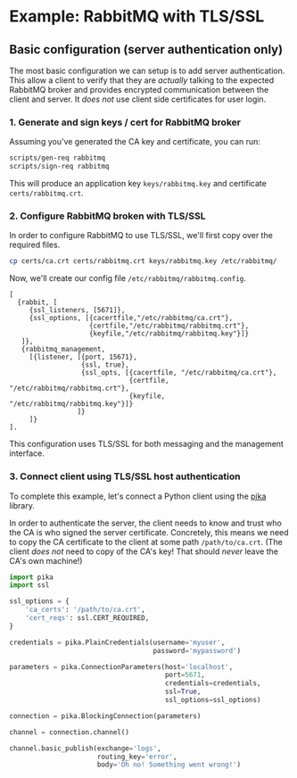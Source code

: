 # Example: RabbitMQ with TLS/SSL

## Basic configuration (server authentication only)

The most basic configuration we can setup is to add server authentication. This
allow a client to verify that they are *actually* talking to the expected RabbitMQ
broker and provides encrypted communication between the client and server. It *does
not* use client side certificates for user login.

### 1. Generate and sign keys / cert for RabbitMQ broker

Assuming you've generated the CA key and certificate, you can run:

```sh
scripts/gen-req rabbitmq
scripts/sign-req rabbitmq
```

This will produce an application key `keys/rabbitmq.key` and certificate
`certs/rabbitmq.crt`.

### 2. Configure RabbitMQ broken with TLS/SSL

In order to configure RabbitMQ to use TLS/SSL, we'll first copy over the
required files.

```sh
cp certs/ca.crt certs/rabbitmq.crt keys/rabbitmq.key /etc/rabbitmq/
```

Now, we'll create our config file `/etc/rabbitmq/rabbitmq.config`.

```
[
  {rabbit, [
     {ssl_listeners, [5671]},
     {ssl_options, [{cacertfile,"/etc/rabbitmq/ca.crt"},
                    {certfile,"/etc/rabbitmq/rabbitmq.crt"},
                    {keyfile,"/etc/rabbitmq/rabbitmq.key"}]}
   ]},
   {rabbitmq_management,
     [{listener, [{port, 15671},
                  {ssl, true},
                  {ssl_opts, [{cacertfile, "/etc/rabbitmq/ca.crt"},
                              {certfile, "/etc/rabbitmq/rabbitmq.crt"},
                              {keyfile, "/etc/rabbitmq/rabbitmq.key"}]}
                 ]}
     ]}
].
```

This configuration uses TLS/SSL for both messaging and the management
interface.

### 3. Connect client using TLS/SSL host authentication

To complete this example, let's connect a Python client using the
[pika](http://pika.readthedocs.io/en/0.10.0/) library.

In order to authenticate the server, the client needs to know and trust who the
CA is who signed the server certificate. Concretely, this means we need to copy
the CA certificate to the client at some path `/path/to/ca.crt`. (The client
*does not* need to copy of the CA's key! That should *never* leave the CA's
own machine!)

```python
import pika
import ssl

ssl_options = {
    'ca_certs': '/path/to/ca.crt',
    'cert_reqs': ssl.CERT_REQUIRED,
}

credentials = pika.PlainCredentials(username='myuser',
                                    password='mypassword')

parameters = pika.ConnectionParameters(host='localhost',
                                       port=5671,
                                       credentials=credentials,
                                       ssl=True,
                                       ssl_options=ssl_options)

connection = pika.BlockingConnection(parameters)

channel = connection.channel()

channel.basic_publish(exchange='logs',
                      routing_key='error',
                      body='Oh no! Something went wrong!')
```
